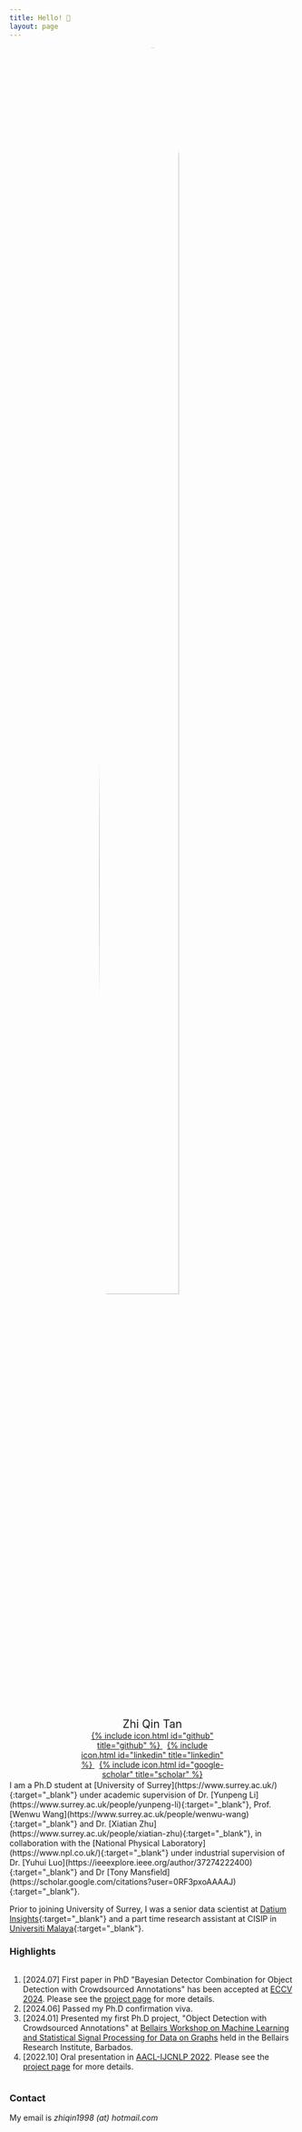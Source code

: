 ```yaml
---
title: Hello! 🌟
layout: page
---
```


<div style="margin: auto; width: 50%">
  <img src="{{ site.url }}/imgs/profile.jpg" style="display:block; margin-left:auto; margin-right:auto; border-radius:50%; width:75%;">

  <p style="text-align:center; margin-top:5%; margin-bottom:0%; font-size: 140%;">
    Zhi Qin Tan
  </p>
  <p style="text-align:center; margin:0%;">
    <a href="https://github.com/zhiqin1998" target="_blank">
      {% include icon.html id="github" title="github" %}
    </a>
    &nbsp;
    <a href="https://www.linkedin.com/in/tan-zhi-qin-16314b126/" target="_blank">
      {% include icon.html id="linkedin" title="linkedin" %}
    </a>
    &nbsp;
    <a href="https://scholar.google.com/citations?user=YEwTuToAAAAJ" target="_blank">
      {% include icon.html id="google-scholar" title="scholar" %}
    </a>
  </p>
</div>
<br style="line-height:10%;">
I am a Ph.D student at [University of Surrey](https://www.surrey.ac.uk/){:target="_blank"} under academic supervision of Dr. [Yunpeng Li](https://www.surrey.ac.uk/people/yunpeng-li){:target="_blank"}, Prof. [Wenwu Wang](https://www.surrey.ac.uk/people/wenwu-wang){:target="_blank"} and Dr. [Xiatian Zhu](https://www.surrey.ac.uk/people/xiatian-zhu){:target="_blank"}, in collaboration with the [National Physical Laboratory](https://www.npl.co.uk/){:target="_blank"} under industrial supervision of Dr. [Yuhui Luo](https://ieeexplore.ieee.org/author/37274222400){:target="_blank"} and Dr [Tony Mansfield](https://scholar.google.com/citations?user=0RF3pxoAAAAJ){:target="_blank"}.

Prior to joining University of Surrey, I was a senior data scientist at [Datium Insights](https://datiuminsights.com.au/){:target="_blank"} and a part time research assistant at CISIP in [Universiti Malaya](https://um.edu.my/){:target="_blank"}.

### Highlights
<div style="display:flex;">
  <ol>
    <li>
      [2024.07] First paper in PhD "Bayesian Detector Combination for Object Detection with Crowdsourced Annotations" has been accepted at <a href="https://eccv.ecva.net/Conferences/2024" target="_blank">ECCV 2024</a>. Please see the <a href="https://github.com/zhiqin1998/bdc/" target="_blank">project page</a> for more details.
    </li>
    <li>
      [2024.06] Passed my Ph.D confirmation viva.
    </li>
    <li>
      [2024.01] Presented my first Ph.D project, "Object Detection with Crowdsourced Annotations" at <a href="https://networks.lab.mcgill.ca/docs/events/bellair_workshop_2024/" target="_blank">Bellairs Workshop on Machine Learning and Statistical Signal Processing for Data on Graphs</a> held in the Bellairs Research Institute, Barbados.
    </li>
    <li>
      [2022.10] Oral presentation in <a href="https://www.aacl2022.org/" target="_blank">AACL-IJCNLP 2022</a>. Please see the <a href="https://github.com/zhiqin1998/RecurrentIPR/" target="_blank">project page</a> for more details.
    </li>
  </ol>
</div>

### Contact

My email is _zhiqin1998 (at) hotmail.com_
